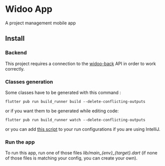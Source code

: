 # Widoo App
A project management mobile app

## Install
### Backend
This project requires a connection to the [widoo-back](https://github.com/Poulpinou/widoo-back) API in order to work correctly.

### Classes generation
Some classes have to be generated with this command :
```
flutter pub run build_runner build --delete-conflicting-outputs
```
or if you want them to be generated while editing code:
```
flutter pub run build_runner watch --delete-conflicting-outputs
```
or you can add [this script](/scripts/build_watch.sh) to your run configurations if you are using IntelliJ.

### Run the app
To run this app, run one of those files *lib/main_{env}_{target}.dart* (if none of those files is matching your config, you can create your own).